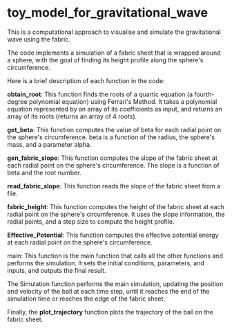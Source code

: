 # toy_model_for_gravitational_wave
This is a computational approach to visualise and simulate the gravitational wave using the fabric. 

The code implements a simulation of a fabric sheet that is wrapped around a sphere, with the goal of finding its height profile along the sphere's circumference. 

Here is a brief description of each function in the code: 

**obtain_root**: This function finds the roots of a quartic equation (a fourth-degree polynomial equation) using Ferrari's Method. It takes a polynomial equation represented by an array of its coefficients as input, and returns an array of its roots (returns an array of 4 roots). 

**get_beta**: This function computes the value of beta for each radial point on the sphere's circumference. beta is a function of the radius, the sphere's mass, and a parameter alpha. 

**gen_fabric_slope**: This function computes the slope of the fabric sheet at each radial point on the sphere's circumference. The slope is a function of beta and the root number. 

**read_fabric_slope**: This function reads the slope of the fabric sheet from a file. 

**fabric_height**: This function computes the height of the fabric sheet at each radial point on the sphere's circumference. It uses the slope information, the radial points, and a step size to compute the height profile. 

**Effective_Potential**: This function computes the effective potential energy at each radial point on the sphere's circumference. 

main: This function is the main function that calls all the other functions and performs the simulation. It sets the initial conditions, parameters, and inputs, and outputs the final result. 

The Simulation function performs the main simulation, updating the position and velocity of the ball at each time step, until it reaches the end of the simulation time or reaches the edge of the fabric sheet.

Finally, the **plot_trajectory** function plots the trajectory of the ball on the fabric sheet.


